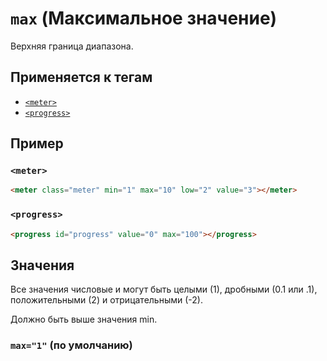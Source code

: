 # `max` (Максимальное значение)

Верхняя граница диапазона.

## Применяется к тегам

- [`<meter>`](<../TAGS UI/meter (СТАТИЧЕСКИЙ ПРОГРЕСС-БАР).md>)
- [`<progress>`](<../TAGS UI/progress (ДИНАМИЧЕСКИЙ ПРОГРЕСС-БАР).md>)

## Пример

### `<meter>`

```html
<meter class="meter" min="1" max="10" low="2" value="3"></meter>
```

### `<progress>`

```html
<progress id="progress" value="0" max="100"></progress>
```

## Значения

Все значения числовые и могут быть целыми (1), дробными (0.1 или .1), положительными (2) и отрицательными (-2).

Должно быть выше значения min.

### `max="1"` (по умолчанию)
